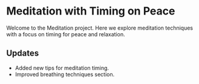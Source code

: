 # Meditation with Timing on Peace
Welcome to the Meditation project. Here we explore meditation techniques with a focus on timing for peace and relaxation.

## Updates
- Added new tips for meditation timing.
- Improved breathing techniques section.
